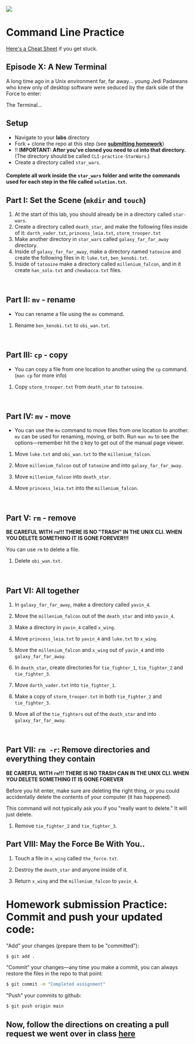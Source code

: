 <img src="https://i.imgur.com/YmNE2R2.png">

# Command Line Practice 

[Here's a Cheat Sheet](https://learntocodewith.me/command-line/unix-command-cheat-sheet/) if you get stuck.

## Episode X: A New Terminal

A long time ago in a Unix environment far, far away... young Jedi Padawans who knew only of desktop software were seduced by the dark side of the Force to enter:

The Terminal...

## Setup

- Navigate to your **labs** directory
- Fork + clone the repo at this step (see [**submitting homework**](https://git.generalassemb.ly/SEB-Base-Curriculum/submitting-homework))
- ‼️ **IMPORTANT: After you've cloned you need to `cd` into that directory.** (The directory should be called `CLI-practice-StarWars`.)
- Create a directory called `star_wars`.

#### Complete all work inside the `star_wars` folder and write the commands used for each step in the file called `solution.txt`.

## Part I: Set the Scene (`mkdir` and `touch`)

1. At the start of this lab, you should already be in a directory called `star-wars`.
2. Create a directory called `death_star`, and make the following files inside of it: `darth_vader.txt`, `princess_leia.txt`, `storm_trooper.txt`
3. Make another directory in `star_wars` called `galaxy_far_far_away` directory.
4. Inside of `galaxy_far_far_away`, make a directory named `tatooine` and create the following files in it: `luke.txt`, `ben_kenobi.txt`.
5. Inside of `tatooine` make a directory called `millenium_falcon`, and in it create `han_solo.txt` and `chewbacca.txt` files.

<br>

## Part II: `mv` - rename

- You can rename a file using the `mv` command.

1. Rename `ben_kenobi.txt` to `obi_wan.txt`.

<br>

## Part III: `cp` - copy

- You can copy a file from one location to another using the `cp` command. (`man cp` for more info)

1. Copy `storm_trooper.txt` from `death_star` to `tatooine`.

<br>

## Part IV: `mv` - move

- You can use the `mv` command to move files from one location to another. `mv` can be used for renaming, moving, or both. Run `man mv` to see the options—remember hit the `Q` key to get out of the manual page viewer.

1. Move `luke.txt` and `obi_wan.txt` to the `millenium_falcon`.

2. Move `millenium_falcon` out of `tatooine` and into `galaxy_far_far_away`.

3. Move `millenium_falcon` into `death_star`.

4. Move `princess_leia.txt` into the `millenium_falcon`.

<br>

## Part V: `rm` - remove

**BE CAREFUL WITH `rm`!!! THERE IS NO "TRASH" IN THE UNIX CLI. WHEN YOU DELETE SOMETHING IT IS GONE FOREVER!!!**

You can use `rm` to delete a file.

1. Delete `obi_wan.txt`.

<br>

## Part VI: All together

1. In `galaxy_far_far_away`, make a directory called `yavin_4`.

2. Move the `millenium_falcon` out of the `death_star` and into `yavin_4`.

3. Make a directory in `yavin_4` called `x_wing`.

4. Move `princess_leia.txt` to `yavin_4` and `luke.txt` to `x_wing`.

5. Move the `millenium_falcon` and `x_wing` out of `yavin_4` and into `galaxy_far_far_away`.

6. In `death_star`, create directories for `tie_fighter_1`, `tie_fighter_2` and `tie_fighter_3`.

7. Move `darth_vader.txt` into `tie_fighter_1`.

8. Make a copy of `storm_trooper.txt` in both `tie_fighter_2` and `tie_fighter_3`.

9. Move all of the `tie_fighters` out of the `death_star` and into `galaxy_far_far_away`.

<br>

## Part VII: `rm -r`: Remove directories and everything they contain

**BE CAREFUL WITH `rm`!!! THERE IS NO TRASH CAN IN THE UNIX CLI. WHEN YOU DELETE SOMETHING IT IS GONE FOREVER**

Before you hit enter, make sure are deleting the right thing, or you could accidentally delete the contents of your computer (it has happened).

This command will not typically ask you if you "really want to delete." It will just delete.

1. Remove `tie_fighter_2` and `tie_fighter_3`.

## Part VIII: May the Force Be With You..

1. Touch a file in `x_wing` called `the_force.txt`.

2. Destroy the `death_star` and anyone inside of it.

3. Return `x_wing` and the `millenium_falcon` to `yavin_4`.

# Homework submission Practice: Commit and push your updated code:

"Add" your changes (prepare them to be "committed"):

```bash
$ git add .
```

"Commit" your changes—any time you make a commit, you can always restore the files in the repo to that point:

```bash
$ git commit -m "Completed assignment"
```

"Push" your commits to github:

```bash
$ git push origin main
```

## Now, follow the directions on creating a pull request we went over in class [here](https://git.generalassemb.ly/SEB-Base-Curriculum/submitting-homework#making-the-pull-request)
